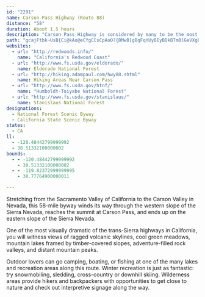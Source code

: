 ```yaml
---
id: "2291"
name: Carson Pass Highway (Route 88)
distance: "58"
duration: About 1.5 hours
description: "Carson Pass Highway is considered by many to be the most beautiful and visually dramatic of the several trans-Sierra highways in California."
path: "gcajFtbk~UsB{Ci@kAo@eCYgCCsCpAoO?{BMwB[gBqFqYUyBEyBDkBTmBlGeVXgBReCMkCQiBg@qBuAsC}FsGcBgC_@aAm@qC{@{HYsA]y@e@k@iF_CiA{AkBuGoFkNsCgGYaAUaAOqB?q@NiCCwAKs@w@sBgGsG}MaIaEcGcFwEc@o@c@oAoA{HEoBH}@XgAd@w@bCcCvEkNPcAE_FO_Co@uBc@y@yAoBiCcCu@wAeAuEMw@?oBx@eFCsA[_Bi@aAsCwCc@m@u@sBMy@EsBNmFCeAu@aGKaBT{D?qAEy@wAgHEkABiC^}HMmDq@sDi@}AaFyHYy@uAyGm@mAsLcQgDsGiAyC}A_FYsAIoCl@_H@mAAsAc@wB[y@s@iA}DgE_A_CWcAOsAWuJIcHS}De@aB}BuDm@}AKy@C{@ReCl@yChAyCf@s@`CkBh@m@d@aAViA@gAOmCu@oB]i@o@m@iD_CsCeBwFsAuB{@aAy@}@kAqEuLq@oC_@qCYkFUqLDeCd@{DlBoLReDDwC[eRS{EOqAcAsD{Lm^o@yCEeCNyAZuAbB_Dl@_BT_BJ{DNiA\\{@r@}@jDaBvBaBn@kAh@uAnAsFb@_AbAmApCyBfAqAb@eATeABgAW{Ce@eA_AmA{BgBw@qAe@eCs@iK]aAq@wAiAmAiAw@y@_Ay@mAs@yBSgBBaCHsAjC{TFoIdBiQHeDK{CYyCKmFBkCpAqKhC_RDiBKeD_@_CmAsCcDaDgAyAOg@W}@OoAMgHK}AYsAiPya@_AaDc@iC_@{Fo@mE]mA{@oB_@k@iBkBgGuEcAi@gCo@iDc@wFDcBUw@i@uA{Aq@{BOkAC_Dr@gv@AuEUyBeAgEiBmDcGoImAsCi@qBa@{BYwCG}CRkEhAoLHaCIyCk@wD]yAo@gBe@aAqFgI[eA[kBA_Bn@}JEkAg@eBa@u@oA}@}AYgAJ_AXuC~AyBr@}CJkCYuB_AeAs@wDwEoAiAsBk@sBGaFx@yCc@w@U_C}AqL{JyAu@cAYuJ_BuBwAcBmBm@_AiTme@{AgCiIyFkAmBy@eCgKsm@IuA?yAh@sE`AaDVsBDqAC{AUwBcB{I[uIUsBaA{DuAqCcCgCyPmIsAe@_BK_CH{Cf@uB@eC[gBs@s@g@y@}@k@mAs@gCSwA_@wKUkBgAeDe@{@i@e@y@e@}DuA__@_BeCD_BLcPtC_CRsBAyBq@oJmFiDgAcOe@qKg@eAS}BkAoDeDcBy@sB_@eBg@qCsBoAsBe@kB[cBKkD_AsD_BwB{AiAaBk@}CMmB^iEzBcCJiAKiAa@mA}@oA_AoA{B]yAYsBBaDn@wWRwCZaBh@mBr@qAr@aAtB}A|GoCfAmAh@qAZkBBeAIgAe@aCcB{FSsAJsHAgEcAyCoAeAmBaA{N_GwAaA{@cAmAmB{AiD]}Ao@gF?{LEuDS_Dc@gDaAyF{H}Xs@{EK_D`@sGx@aDlAyCn@sBd@uCx@aSe@gI_AkFoA{LCeHt@uW?mDMyCg@yCe@sBmCuHcV_m@yBoGSgBEeDNgBhCsQHaCAqBSuBw@mD{@mBcAyAiB_BmOyHqCgAaMaEgB}@gVkSyBy@eAMsA@iAJmBl@yC~BgD`H}AfByBfAiBVsBMu@MaBw@eDmCgAg@kReGcCkB_BaBaU}YaB_DgDaKcBcEcAkAu@e@}@UcDWkPaCwBeAgKoJcCwAma@mN{@AmAPuAdAgIvOcBrB}A`AyEjAg@X{@p@{GfH}A~@aBf@{JfCsBVcBKwBs@i@]eDuCcA]sBO}F@iBSsBy@oBaBs@eA}F{NeAyBaAmAcA_AkAm@aHkB_Aq@wAiBk@cAiBaEmCoFy@}@o@e@iAo@kEeB_BgAu@kAi@{AmBsUI{ENyIfA{K`AgFRi@rBwBx@{BdAqBb@gBLgBnA_GDmAE_Ly@}Q?eCHu@hBiMd@cCnMs[p@wBd@aDDuDSyDYgB{FaXq@_Cy@aBwAgBe@yAOkAIcIOeBUs@}AyB[}@YcBCwAHaAb@eDNqBCaBk@cICkBb@mRDwD_AqIIuBz@_OAgCIuA}BsKk@gBcA}AoBmAeMiFgCyAeA}@Sg@KyAB{@j@iEtAcGfAwBnC}C~@cBRo@TsA\\_JZgBf@sAdBkCfFuDt@iAlBiFxHmJp@aAx@_B`B_EfAsCn@{C`AgH|@mEXsEh@yDBwAOuB}BgLYoGy@yEEgBHcBT{AbBsFd@_CN_B?cLf@eDxBiFd@{DTqFf@uBlHmNr@{D@cBK{A_@_CsBaHOgCNeCxAaFvDaKt@mAfFmEr@_BNy@DmASqBoCiOyA{FcDeI]oBLsCd@qAxAgBbE{BhAy@`A_Af@kCHsACyAk@gCe@_As@y@m@_@_Ce@}DEqIJcAXkAx@gE~DwAl@oCF_AYi@S_AmAg@y@[eAoCuKQgAK_DBmM_@cE{F{Si@aCe@sD_BsRMsCH{B^aCr@eChAsBhAmA~@s@|By@xBKpK@bCg@vBqBd@gBRaA@sCKq@_@{Bg@kAiD{C_c@iXiC_Amd@gMmDsAgIuB}Bw@iE_AyCm@_CKqb@LkRb@}F`@kDd@oI\\eNk@kD_@mDw@uCeAgDgB_DeC_LcKgUcS{\\sZ{AiAyAs@cCs@mCMcCFqC\\cIlB}CL}_@GiDQmFq@}LaDcDyA}ByAk_@eXgE_EiJ}L{BiDsB}DaBkEqCoJmFwU}@wGK{BIaC?eCN{FbF_a@\\sFCyBRuHnCaTTaGEuEU_Fe@eDgE_Ve@kD?sCd@iJEeC]gAcF{Ke@wBIsCP_NhB_IFyA[gCgCuGMk@KkBBeAd@mB|E}JXcAd@{Cj@{IRsA\\qAxBsE~A{BlA_A~ByA|AqAxIiLzB_CvLaI~AoAfBqBn@eArA{CdB_GfEoPlAoFRyA`Emm@H_DKcGUsBsAyLc@kCe@}AwUmj@cD}H[oAg@wDeDg_@y@yDcCiHsA_DyBgDyDyEaAyAw@gCa@sB_AsKUmA}AyDoCuE"
websites:
  - url: "http://redwoods.info/"
    name: "California's Redwood Coast"
  - url: "http://www.fs.usda.gov/eldorado/"
    name: Eldorado National Forest
  - url: "http://hiking.adampaul.com/hwy88.shtml"
    name: Hiking Areas Near Carson Pass
  - url: "http://www.fs.usda.gov/htnf/"
    name: "Humboldt-Toiyabe National Forest"
  - url: "http://www.fs.usda.gov/stanislaus/"
    name: Stanislaus National Forest
designations:
  - National Forest Scenic Byway
  - California State Scenic Byway
states:
  - CA
ll:
  - -120.48442799999992
  - 38.51332100000002
bounds:
  - - -120.48442799999992
    - 38.51332100000002
  - - -119.82372999999995
    - 38.77764900000011

---
```


<p>Stretching from the Sacramento Valley of California to the Carson Valley in Nevada, this 58-mile byway winds its way through the western slope of the Sierra Nevada, reaches the summit at Carson Pass, and ends up on the eastern slope of the Sierra Nevada.</p>
<p>One of the most visually dramatic of the trans-Sierra highways in California, you will witness views of ragged volcanic skylines, cool green meadows, mountain lakes framed by timber-covered slopes, adventure-filled rock valleys, and distant mountain peaks.</p>
<p>Outdoor lovers can go camping, boating, or fishing at one of the many lakes and recreation areas along this route. Winter recreation is just as fantastic: try snowmobiling, sledding, cross-country or downhill skiing. Wilderness areas provide hikers and backpackers with opportunities to get close to nature and check out interpretive signage along the way.</p>
